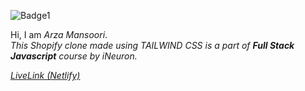 ![Badge1](https://img.shields.io/badge/Shopify-Clone-%2365B8BF)

Hi, I am *Arza Mansoori*.<br>
*This Shopify clone made using TAILWIND CSS is a part of ***Full Stack Javascript*** course by iNeuron.*


[*LiveLink (Netlify)*](https://shopifyclonetailwind1.netlify.app/ "Shopify Clone")

